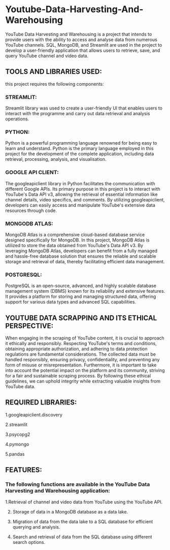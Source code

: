 # Youtube-Data-Harvesting-And-Warehousing
YouTube Data Harvesting and Warehousing is a project that intends to provide users with the ability to access and analyse data from numerous YouTube channels. SQL, MongoDB, and Streamlit are used in the project to develop a user-friendly application that allows users to retrieve, save, and query YouTube channel and video data.
## TOOLS AND LIBRARIES USED:
this project requires the following components:

### STREAMLIT:

Streamlit library was used to create a user-friendly UI that enables users to interact with the programme and carry out data retrieval and analysis operations.

### PYTHON:

Python is a powerful programming language renowned for being easy to learn and understand. Python is the primary language employed in this project for the development of the complete application, including data retrieval, processing, analysis, and visualisation.

### GOOGLE API CLIENT:

The googleapiclient library in Python facilitates the communication with different Google APIs. Its primary purpose in this project is to interact with YouTube's Data API v3, allowing the retrieval of essential information like channel details, video specifics, and comments. By utilizing googleapiclient, developers can easily access and manipulate YouTube's extensive data resources through code.

### MONGODB ATLAS:

MongoDB Atlas is a comprehensive cloud-based database service designed specifically for MongoDB. In this project, MongoDB Atlas is utilized to store the data obtained from YouTube's Data API v3. By leveraging MongoDB Atlas, developers can benefit from a fully managed and hassle-free database solution that ensures the reliable and scalable storage and retrieval of data, thereby facilitating efficient data management.


### POSTGRESQL:

PostgreSQL is an open-source, advanced, and highly scalable database management system (DBMS) known for its reliability and extensive features. It provides a platform for storing and managing structured data, offering support for various data types and advanced SQL capabilities.

## YOUTUBE DATA SCRAPPING AND ITS ETHICAL PERSPECTIVE:

When engaging in the scraping of YouTube content, it is crucial to approach it ethically and responsibly. Respecting YouTube's terms and conditions, obtaining appropriate authorization, and adhering to data protection regulations are fundamental considerations. The collected data must be handled responsibly, ensuring privacy, confidentiality, and preventing any form of misuse or misrepresentation. Furthermore, it is important to take into account the potential impact on the platform and its community, striving for a fair and sustainable scraping process. By following these ethical guidelines, we can uphold integrity while extracting valuable insights from YouTube data.

## REQUIRED LIBRARIES:

1.googleapiclient.discovery

2.streamlit

3.psycopg2

4.pymongo

5.pandas

## FEATURES:

### The following functions are available in the YouTube Data Harvesting and Warehousing application:

1.Retrieval of channel and video data from YouTube using the YouTube API.

2. Storage of data in a MongoDB database as a data lake.

3. Migration of data from the data lake to a SQL database for efficient querying and analysis.

4. Search and retrieval of data from the SQL database using different search options.

